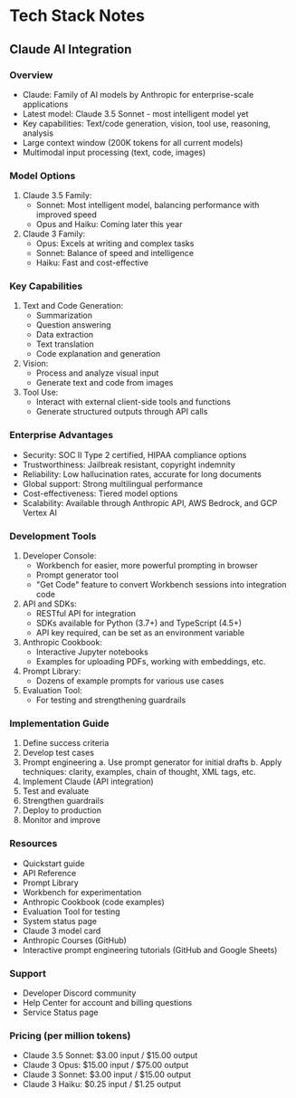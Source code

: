 # Tech Stack Notes

## Claude AI Integration

### Overview
- Claude: Family of AI models by Anthropic for enterprise-scale applications
- Latest model: Claude 3.5 Sonnet - most intelligent model yet
- Key capabilities: Text/code generation, vision, tool use, reasoning, analysis
- Large context window (200K tokens for all current models)
- Multimodal input processing (text, code, images)

### Model Options
1. Claude 3.5 Family:
   - Sonnet: Most intelligent model, balancing performance with improved speed
   - Opus and Haiku: Coming later this year
2. Claude 3 Family:
   - Opus: Excels at writing and complex tasks
   - Sonnet: Balance of speed and intelligence
   - Haiku: Fast and cost-effective

### Key Capabilities
1. Text and Code Generation:
   - Summarization
   - Question answering
   - Data extraction
   - Text translation
   - Code explanation and generation
2. Vision:
   - Process and analyze visual input
   - Generate text and code from images
3. Tool Use:
   - Interact with external client-side tools and functions
   - Generate structured outputs through API calls

### Enterprise Advantages
- Security: SOC II Type 2 certified, HIPAA compliance options
- Trustworthiness: Jailbreak resistant, copyright indemnity
- Reliability: Low hallucination rates, accurate for long documents
- Global support: Strong multilingual performance
- Cost-effectiveness: Tiered model options
- Scalability: Available through Anthropic API, AWS Bedrock, and GCP Vertex AI

### Development Tools
1. Developer Console:
   - Workbench for easier, more powerful prompting in browser
   - Prompt generator tool
   - "Get Code" feature to convert Workbench sessions into integration code
2. API and SDKs:
   - RESTful API for integration
   - SDKs available for Python (3.7+) and TypeScript (4.5+)
   - API key required, can be set as an environment variable
3. Anthropic Cookbook:
   - Interactive Jupyter notebooks
   - Examples for uploading PDFs, working with embeddings, etc.
4. Prompt Library:
   - Dozens of example prompts for various use cases
5. Evaluation Tool:
   - For testing and strengthening guardrails

### Implementation Guide
1. Define success criteria
2. Develop test cases
3. Prompt engineering
   a. Use prompt generator for initial drafts
   b. Apply techniques: clarity, examples, chain of thought, XML tags, etc.
4. Implement Claude (API integration)
5. Test and evaluate
6. Strengthen guardrails
7. Deploy to production
8. Monitor and improve

### Resources
- Quickstart guide
- API Reference
- Prompt Library
- Workbench for experimentation
- Anthropic Cookbook (code examples)
- Evaluation Tool for testing
- System status page
- Claude 3 model card
- Anthropic Courses (GitHub)
- Interactive prompt engineering tutorials (GitHub and Google Sheets)

### Support
- Developer Discord community
- Help Center for account and billing questions
- Service Status page

### Pricing (per million tokens)
- Claude 3.5 Sonnet: $3.00 input / $15.00 output
- Claude 3 Opus: $15.00 input / $75.00 output
- Claude 3 Sonnet: $3.00 input / $15.00 output
- Claude 3 Haiku: $0.25 input / $1.25 output

